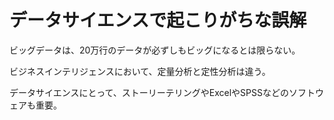 # データサイエンスで起こりがちな誤解

ビッグデータは、20万行のデータが必ずしもビッグになるとは限らない。

ビジネスインテリジェンスにおいて、定量分析と定性分析は違う。

データサイエンスにとって、ストーリーテリングやExcelやSPSSなどのソフトウェアも重要。